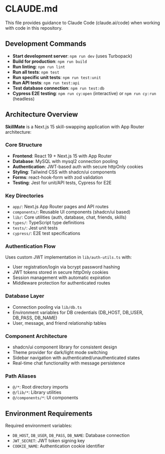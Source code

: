 # CLAUDE.md

This file provides guidance to Claude Code (claude.ai/code) when working with code in this repository.

## Development Commands

- **Start development server**: `npm run dev` (uses Turbopack)
- **Build for production**: `npm run build`
- **Run linting**: `npm run lint`
- **Run all tests**: `npm test`
- **Run specific unit tests**: `npm run test:unit`
- **Run API tests**: `npm run test:api`
- **Test database connection**: `npm run test:db`
- **Cypress E2E testing**: `npm run cy:open` (interactive) or `npm run cy:run` (headless)

## Architecture Overview

**SkillMate** is a Next.js 15 skill-swapping application with App Router architecture:

### Core Structure
- **Frontend**: React 19 + Next.js 15 with App Router
- **Database**: MySQL with mysql2 connection pooling
- **Authentication**: JWT-based auth with secure httpOnly cookies
- **Styling**: Tailwind CSS with shadcn/ui components
- **Forms**: react-hook-form with zod validation
- **Testing**: Jest for unit/API tests, Cypress for E2E

### Key Directories
- `app/`: Next.js App Router pages and API routes
- `components/`: Reusable UI components (shadcn/ui based)
- `lib/`: Core utilities (auth, database, chat, friends, skills)
- `types/`: TypeScript type definitions
- `tests/`: Jest unit tests
- `cypress/`: E2E test specifications

### Authentication Flow
Uses custom JWT implementation in `lib/auth-utils.ts` with:
- User registration/login via bcrypt password hashing
- JWT tokens stored in secure httpOnly cookies
- Session management with automatic expiration
- Middleware protection for authenticated routes

### Database Layer
- Connection pooling via `lib/db.ts`
- Environment variables for DB credentials (DB_HOST, DB_USER, DB_PASS, DB_NAME)
- User, message, and friend relationship tables

### Component Architecture
- shadcn/ui component library for consistent design
- Theme provider for dark/light mode switching
- Sidebar navigation with authenticated/unauthenticated states
- Real-time chat functionality with message persistence

### Path Aliases
- `@/*`: Root directory imports
- `@/lib/*`: Library utilities
- `@/components/*`: UI components

## Environment Requirements
Required environment variables:
- `DB_HOST`, `DB_USER`, `DB_PASS`, `DB_NAME`: Database connection
- `JWT_SECRET`: JWT token signing key
- `COOKIE_NAME`: Authentication cookie identifier